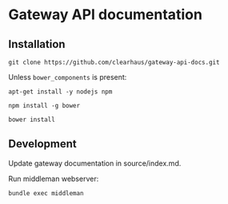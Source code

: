 # Gateway API documentation

## Installation

```
git clone https://github.com/clearhaus/gateway-api-docs.git
```

Unless `bower_components` is present:

```
apt-get install -y nodejs npm

npm install -g bower

bower install
```

## Development

Update gateway documentation in source/index.md.

Run middleman webserver:

```
bundle exec middleman
```
